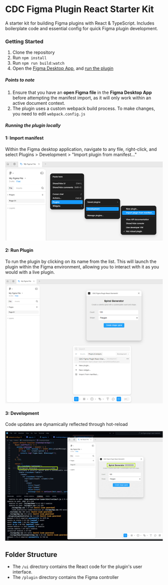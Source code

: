 # CDC Figma Plugin React Starter Kit

 A starter kit for building Figma plugins with React & TypeScript. Includes boilerplate code and essential config for quick Figma plugin development. 


 ### Getting Started

 1. Clone the repository
 2. Run `npm install`
 3. Run `npm run build:watch`
 4. Open the [Figma Desktop App](https://www.figma.com/downloads/), and [run the plugin](#running-the-plugin-locally)


 ##### Points to note

 1. Ensure that you have an **open Figma file** in the **Figma Desktop App** before attempting the manifest import, as it will only work within an active document context.
 2. The plugin uses a custom webpack build process. To make changes, you need to edit `webpack.config.js`

##### Running the plugin locally

<!-- tabs:start -->

#### **1: Import manifest**

Within the Figma desktop application, navigate to any file, right-click, and select Plugins > Development > "Import plugin from manifest..."

![Image](assets/figma-plugin-dev.png)

#### **2: Run Plugin**

To run the plugin by clicking on its name from the list. This will launch the plugin within the Figma environment, allowing you to interact with it as you would with a live plugin.

![Image](assets/figma-plugin-dev-open.png)

#### **3: Development**

Code updates are dynamically reflected through hot-reload

![Image](assets/figma-plugin-dev-hotreload.png)

<!-- tabs:end -->


 ## Folder Structure

- The `/ui` directory contains the React code for the plugin's user interface.
- The `/plugin` directory contains the Figma controller
